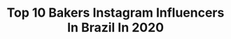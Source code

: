 ---
title: Top 10 Bakers Instagram Influencers In Brazil In 2020
description: >-
  Find top bakers Instagram influencers in Brazil in 2020. Most popular hashtags: #cake #chocolate #baker #bakery.
platform: Instagram
profiles:
  - username: "gilklan"
    fullname: >-
      GILKLAN
    location: "Brazil"
    followers: 5990
    engagement: 1065
    commentsToLikes: 0.027848
    avatar: "https://scontent-amt2-1.cdninstagram.com/v/t51.2885-19/s320x320/75322209_479177266061724_7469216241077452800_n.jpg?_nc_ht=scontent-amt2-1.cdninstagram.com&_nc_ohc=f0sYfpdbMesAX89EM9z&oh=09ffbdc051757a929ce57c6465c86f6a&oe=5EB952B3"
    verified: false
    hashtags: "#clip, #music, #dj, #tunelive"
  - username: "chezmabi"
    fullname: >-
      O Quebra-Nozes Chez Mabi
    location: "Brazil"
    followers: 5784
    engagement: 596
    commentsToLikes: 0.092596
    avatar: "https://scontent-nrt1-1.cdninstagram.com/v/t51.2885-19/s320x320/14280511_1821378428098019_823766432_a.jpg?_nc_ht=scontent-nrt1-1.cdninstagram.com&_nc_ohc=0P9QYYZOWowAX_VSgHr&oh=d7245ba3356e4a4f16c9254206e6a471&oe=5EA35BE0"
    verified: false
    hashtags: "#macaron, #quiche, #cookiemonster, #foodstyling"
  - username: "liliankustercakedesigner"
    fullname: >-
      Lilian Kuster
    location: "Brazil"
    followers: 15221
    engagement: 337
    commentsToLikes: 0.155776
    avatar: "https://scontent-lhr8-1.cdninstagram.com/v/t51.2885-19/s320x320/82228398_256893205281704_2016515870213275648_n.jpg?_nc_ht=scontent-lhr8-1.cdninstagram.com&_nc_ohc=HF76Lh7M5yAAX_rtzpW&oh=305673c993b6efa138813588d756c291&oe=5EB984DE"
    verified: false
    hashtags: "#jadyconfeitos, #juntassomosmaisfortes, #confeiteiras, #lovecake"
  - username: "pratofundo"
    fullname: >-
      PratoFundo por Vitor Hugo
    location: "Brazil"
    followers: 28041
    engagement: 332
    commentsToLikes: 0.040015
    avatar: "https://scontent-lhr8-1.cdninstagram.com/v/t51.2885-19/s320x320/74666131_555281491992669_2064541185199833088_n.jpg?_nc_ht=scontent-lhr8-1.cdninstagram.com&_nc_ohc=xrM2Rl2m53IAX9jInz_&oh=bdf8535c20633bf82ee8f3f69e3e3780&oe=5EBCC7A6"
    verified: false
    hashtags: "#sorvetecaseiro, #notco, #livenoinstagram, #foodlover"
  - username: "decor_it_yourself"
    fullname: >-
      𝙳𝚊𝚗𝚒 𝚃𝚘𝚕𝚎𝚍𝚘®Decor It Yourself
    location: "Brazil"
    followers: 47520
    engagement: 100
    commentsToLikes: 0.134230
    avatar: "https://scontent-lht6-1.cdninstagram.com/v/t51.2885-19/s320x320/88918190_203721657407099_4284649169647304704_n.jpg?_nc_ht=scontent-lht6-1.cdninstagram.com&_nc_ohc=6BDsTjq_E8YAX_BlkT9&oh=aabc3ab8373b08d8999b43d31da22ffb&oe=5EBC5BCC"
    verified: false
    hashtags: "#wallgallery, #bolodeliquidificador, #quarentine, #bowl"
  - username: "joaohskate"
    fullname: >-
      ❄️🌹Joao Henrique🌹❄️
    location: "Brazil"
    followers: 3896
    engagement: 2265
    commentsToLikes: 0.032041
    avatar: "https://scontent-lhr8-1.cdninstagram.com/v/t51.2885-19/s320x320/67055883_828172130910774_3623943024674865152_n.jpg?_nc_ht=scontent-lhr8-1.cdninstagram.com&_nc_ohc=EvDJWJ7NeakAX9hWASI&oh=24f8499c6250fc5c8b87a656da05cccb&oe=5EBC9C16"
    verified: false
    hashtags: "#skateboardinisfun, #stayhome, #skatespot, #skater"
  - username: "padocadoalex"
    fullname: >-
      🇧🇷 Padoca do Alex 😉🌾
    location: "Brazil"
    followers: 88779
    engagement: 156
    commentsToLikes: 0.054586
    avatar: "https://scontent-ams4-1.cdninstagram.com/v/t51.2885-19/s320x320/18161923_1359398640764542_1425634481745690624_a.jpg?_nc_ht=scontent-ams4-1.cdninstagram.com&_nc_ohc=xPfT1pDg0xYAX8MCMYB&oh=30035be4d0a7ff981fdaf6deb551ae10&oe=5EA497DE"
    verified: false
    hashtags: "#corte, #gastronomiasocial, #fazsentido, #fermentonatural"
  - username: "primechefbr"
    fullname: >-
      PRIME CHEF
    location: "Brazil"
    followers: 128687
    engagement: 145
    commentsToLikes: 0.441608
    avatar: "https://scontent-ams4-1.cdninstagram.com/v/t51.2885-19/s320x320/65435523_644932832643011_2973809375493226496_n.jpg?_nc_ht=scontent-ams4-1.cdninstagram.com&_nc_ohc=eLr7P0XmmU8AX-QBGEf&oh=ce193e602f3f8c2077717df845c5a509&oe=5EB0AF29"
    verified: false
    hashtags: "#yummy, #cakedesign, #paodemel, #weddingcake"
  - username: "cakes_ideas_videos"
    fullname: >-
      por Any de Lucca @belalu.bolos
    location: "Brazil"
    followers: 675610
    engagement: 31
    commentsToLikes: 0.003368
    avatar: "https://scontent-amt2-1.cdninstagram.com/v/t51.2885-19/s150x150/16790319_1242225005893599_8504748983745249280_a.jpg?_nc_ht=scontent-amt2-1.cdninstagram.com&_nc_ohc=yfpXygAL8gEAX8-SzPj&oh=778b4e092555dcb05bf99c67a37a11a6&oe=5EB23D68"
    verified: false
    hashtags: "#bakestagram, #caketutorials, #cutecookies, #sugarart"
  - username: "fipan.oficial"
    fullname: >-
      FIPAN - Feira de Negócios
    location: "Brazil"
    followers: 24514
    engagement: 115
    commentsToLikes: 0.039050
    avatar: "https://scontent-ams4-1.cdninstagram.com/v/t51.2885-19/s150x150/40643013_1129289680560160_312463444924170240_n.jpg?_nc_ht=scontent-ams4-1.cdninstagram.com&_nc_ohc=vSJGhjWiXeoAX-gsWXc&oh=dba30538db98874aa58366a882993202&oe=5EA9DDCC"
    verified: false
    hashtags: "#confeitaria, #pao, #baker, #alimenta"
---